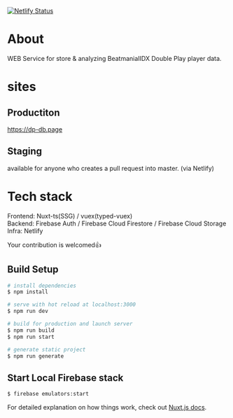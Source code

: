 [![Netlify Status](https://api.netlify.com/api/v1/badges/702250c0-9e85-429e-babb-a9d6aa8c0b66/deploy-status)](https://app.netlify.com/sites/nostalgic-kalam-88a50b/deploys)

# About
WEB Service for store & analyzing BeatmaniaIIDX Double Play player data.

# sites
## Productiton
https://dp-db.page

## Staging
available for anyone who creates a pull request into master. (via Netlify)

# Tech stack
Frontend: Nuxt-ts(SSG) / vuex(typed-vuex)   
Backend: Firebase Auth / Firebase Cloud Firestore / Firebase Cloud Storage  
Infra: Netlify  

Your contribution is welcomed👍

## Build Setup

```bash
# install dependencies
$ npm install

# serve with hot reload at localhost:3000
$ npm run dev

# build for production and launch server
$ npm run build
$ npm run start

# generate static project
$ npm run generate
```

## Start Local Firebase stack
```bash
$ firebase emulators:start
```

For detailed explanation on how things work, check out [Nuxt.js docs](https://nuxtjs.org).
